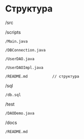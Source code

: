 # Структура

/src

  /scripts
  
    /Main.java

    /DBConnection.java
    
    /UserDAO.java
    
    /UserDAOImpl.java
    
    /README.md           // структура
    
  /sql
  
    /db.sql
    
/test

    /DAODemo.java

/docs

    /README.md
  
